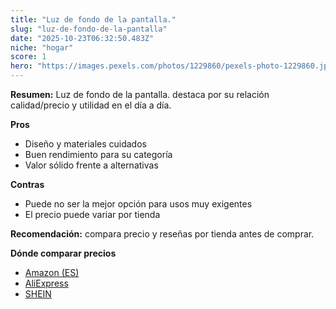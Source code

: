 ```yaml
---
title: "Luz de fondo de la pantalla."
slug: "luz-de-fondo-de-la-pantalla"
date: "2025-10-23T06:32:50.483Z"
niche: "hogar"
score: 1
hero: "https://images.pexels.com/photos/1229860/pexels-photo-1229860.jpeg?auto=compress&cs=tinysrgb&fit=crop&h=627&w=1200&auto=compress&cs=tinysrgb&w=1200&h=675&fit=crop"
---
```


**Resumen:** Luz de fondo de la pantalla. destaca por su relación calidad/precio y utilidad en el día a día.

**Pros**
- Diseño y materiales cuidados
- Buen rendimiento para su categoría
- Valor sólido frente a alternativas

**Contras**
- Puede no ser la mejor opción para usos muy exigentes
- El precio puede variar por tienda

**Recomendación:** compara precio y reseñas por tienda antes de comprar.

**Dónde comparar precios**
- [Amazon (ES)](https://www.amazon.es/s?k=Luz%20de%20fondo%20de%20la%20pantalla.&tag=teknovashop25-21)
- [AliExpress](https://www.aliexpress.com/wholesale?SearchText=Luz%20de%20fondo%20de%20la%20pantalla.)
- [SHEIN](https://www.shein.com/pdsearch/Luz%20de%20fondo%20de%20la%20pantalla.)